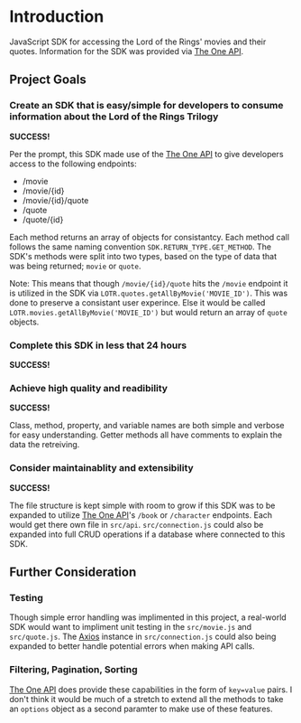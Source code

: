 # Introduction

JavaScript SDK for accessing the Lord of the Rings' movies and their quotes. Information for the SDK was provided via [The One API](https://the-one-api.dev/). 

## Project Goals

### Create an SDK that is easy/simple for developers to consume information about the Lord of the Rings Trilogy

**SUCCESS!**

Per the prompt, this SDK made use of the [The One API](https://the-one-api.dev/) to give developers access to the following endpoints:

- /movie
- /movie/{id}
- /movie/{id}/quote
- /quote
- /quote/{id}

Each method returns an array of objects for consistantcy. Each method call follows the same naming convention `SDK.RETURN_TYPE.GET_METHOD`. The SDK's methods were split into two types, based on the type of data that was being returned; `movie` or `quote`. 

Note: This means that though `/movie/{id}/quote` hits the `/movie` endpoint it is utilized in the SDK via `LOTR.quotes.getAllByMovie('MOVIE_ID')`. This was done to preserve a consistant user experince. Else it would be called `LOTR.movies.getAllByMovie('MOVIE_ID')` but would return an array of `quote` objects.

### Complete this SDK in less that 24 hours

**SUCCESS!**

### Achieve high quality and readibility

**SUCCESS!**

Class, method, property, and variable names are both simple and verbose for easy understanding. Getter methods all have comments to explain the data the retreiving.

### Consider maintainablity and extensibility

**SUCCESS!**

The file structure is kept simple with room to grow if this SDK was to be expanded to utilize [The One API](https://the-one-api.dev/)'s `/book` or `/character` endpoints. Each would get there own file in `src/api`. `src/connection.js` could also be expanded into full CRUD operations if a database where connected to this SDK.

## Further Consideration

### Testing

Though simple error handling was implimented in this project, a real-world SDK would want to impliment unit testing in the `src/movie.js` and `src/quote.js`. The [Axios](https://axios-http.com/docs/intro) instance in `src/connection.js` could also being expanded to better handle potential errors when making API calls. 

### Filtering, Pagination, Sorting

[The One API](https://the-one-api.dev/) does provide these capabilities in the form of `key=value` pairs. I don't think it would be much of a stretch to extend all the methods to take an `options` object as a second paramter to make use of these features.